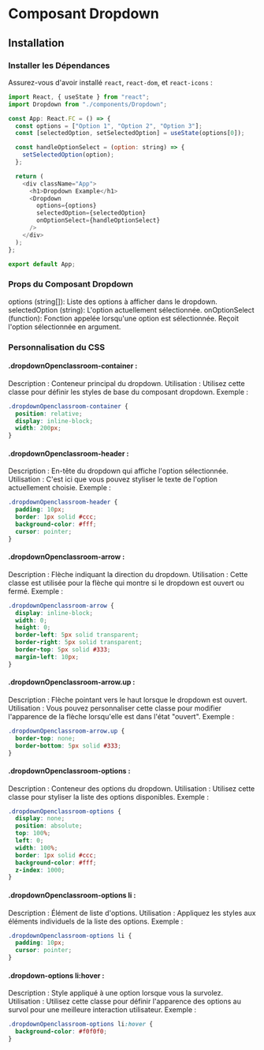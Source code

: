 # Composant Dropdown

## Installation

### Installer les Dépendances

Assurez-vous d'avoir installé `react`, `react-dom`, et `react-icons` :

```javascript
import React, { useState } from "react";
import Dropdown from "./components/Dropdown";

const App: React.FC = () => {
  const options = ["Option 1", "Option 2", "Option 3"];
  const [selectedOption, setSelectedOption] = useState(options[0]);

  const handleOptionSelect = (option: string) => {
    setSelectedOption(option);
  };

  return (
    <div className="App">
      <h1>Dropdown Example</h1>
      <Dropdown
        options={options}
        selectedOption={selectedOption}
        onOptionSelect={handleOptionSelect}
      />
    </div>
  );
};

export default App;
```

### Props du Composant Dropdown

options (string[]): Liste des options à afficher dans le dropdown.
selectedOption (string): L'option actuellement sélectionnée.
onOptionSelect (function): Fonction appelée lorsqu'une option est sélectionnée. Reçoit l'option sélectionnée en argument.

### Personnalisation du CSS

#### .dropdownOpenclassroom-container :

Description : Conteneur principal du dropdown.
Utilisation : Utilisez cette classe pour définir les styles de base du composant dropdown.
Exemple :

```css
.dropdownOpenclassroom-container {
  position: relative;
  display: inline-block;
  width: 200px;
}
```

#### .dropdownOpenclassroom-header :

Description : En-tête du dropdown qui affiche l'option sélectionnée.
Utilisation : C'est ici que vous pouvez styliser le texte de l'option actuellement choisie.
Exemple :

```css
.dropdownOpenclassroom-header {
  padding: 10px;
  border: 1px solid #ccc;
  background-color: #fff;
  cursor: pointer;
}
```

#### .dropdownOpenclassroom-arrow :

Description : Flèche indiquant la direction du dropdown.
Utilisation : Cette classe est utilisée pour la flèche qui montre si le dropdown est ouvert ou fermé.
Exemple :

```css
.dropdownOpenclassroom-arrow {
  display: inline-block;
  width: 0;
  height: 0;
  border-left: 5px solid transparent;
  border-right: 5px solid transparent;
  border-top: 5px solid #333;
  margin-left: 10px;
}
```

#### .dropdownOpenclassroom-arrow.up :

Description : Flèche pointant vers le haut lorsque le dropdown est ouvert.
Utilisation : Vous pouvez personnaliser cette classe pour modifier l'apparence de la flèche lorsqu'elle est dans l'état "ouvert".
Exemple :

```css
.dropdownOpenclassroom-arrow.up {
  border-top: none;
  border-bottom: 5px solid #333;
}
```

#### .dropdownOpenclassroom-options :

Description : Conteneur des options du dropdown.
Utilisation : Utilisez cette classe pour styliser la liste des options disponibles.
Exemple :

```css
.dropdownOpenclassroom-options {
  display: none;
  position: absolute;
  top: 100%;
  left: 0;
  width: 100%;
  border: 1px solid #ccc;
  background-color: #fff;
  z-index: 1000;
}
```

#### .dropdownOpenclassroom-options li :

Description : Élément de liste d'options.
Utilisation : Appliquez les styles aux éléments individuels de la liste des options.
Exemple :

```css
.dropdownOpenclassroom-options li {
  padding: 10px;
  cursor: pointer;
}
```

#### .dropdown-options li:hover :

Description : Style appliqué à une option lorsque vous la survolez.
Utilisation : Utilisez cette classe pour définir l'apparence des options au survol pour une meilleure interaction utilisateur.
Exemple :

```css
.dropdownOpenclassroom-options li:hover {
  background-color: #f0f0f0;
}
```
